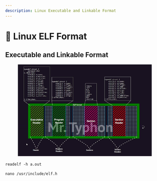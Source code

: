 ```yaml
---
description: Linux Executable and Linkable Format
---
```


# 🐧 Linux ELF Format

## Executable and Linkable Format

<figure><img src="../../.gitbook/assets/image (178).png" alt=""><figcaption></figcaption></figure>

```
readelf -h a.out
```

```
nano /usr/include/elf.h
```


